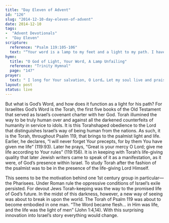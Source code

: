 ```yaml
---
title: "Day Eleven of Advent"
id: "126"
slug: "2014-12-10-day-eleven-of-advent"
date: 2014-12-10
tags:
-  "Advent Devotionals"
-  "Day Eleven"
scripture:
  reference: "Psalm 119:105-106"
  text: "“Your word is a lamp to my feet and a light to my path. I have sworn an oath and confirmed it, to keep Your righteous rules.”"
hymn:
  title: "O God of Light, Your Word, A Lamp Unfailing"
  reference: "Trinity Hymnal"
  page: "147"
prayer:
  text: " I long for Your salvation, O Lord… Let my soul live and praise You, and let Your incarnate Word help me. Amen. (Psalm 119:174-175)"
layout: post
status: live
---
```


But what is God’s Word, and how does it function as a light for his path? For Israelites God’s Word is the Torah, the first five books of the Old Testament that served as Israel’s covenant charter with her God. Torah illumined the way to be truly human over and against all the darkened counterfeits of humanity in service to idols. It is this Torahshaped obedience to the Lord that distinguishes Israel’s way of being human from the nations. As such, it is the Torah, throughout Psalm 119, that brings to the psalmist light and life. Earlier, he declares, “I will never forget Your precepts, for by them You have given me life” (119:93). Later he prays, “Great is your mercy O Lord; give me life according to Your rules” (119:156). It is in keeping with Torah’s life-giving quality that later Jewish writers came to speak of it as a manifestation, as it were, of God’s presence within Israel. To study Torah after the fashion of the psalmist was to be in the presence of the life-giving Lord Himself.

This seems to be the motivation behind one 1st century group in particular—the Pharisees. Under Roman rule the oppressive conditions of Israel’s exile persisted. For devout Jews Torah-keeping was the way to the promised life of God’s future. In the midst of this darkness, however, a new way of seeing was about to break in upon the world. The Torah of Psalm 119 was about to become embodied in one man. “The Word became flesh… in Him was life, and the life was the light of men” (John 1:4,14). With this surprising innovation into Israel’s story everything would change.
